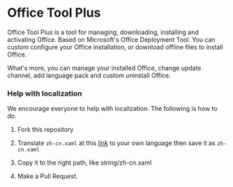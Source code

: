 # Office Tool Plus
Office Tool Plus is a tool for managing, downloading, installing and activating Office. Based on Microsoft's Office Deployment Tool. You can custom configure your Office installation, or download offline files to install Office.

What's more, you can manage your installed Office, change update channel, add language pack and custom uninstall Office.

### Help with localization

We encourage everyone to help with localization. The following is how to do.

1. Fork this repository

2. Translate ````zh-cn.xaml```` at this [link](https://github.com/YerongL/OfficeToolPlus/zh-cn.xaml) to your own language then save it as ````zh-cn.xaml````

3. Copy it to the right path, like string/zh-cn.xaml

4. Make a Pull Request.
